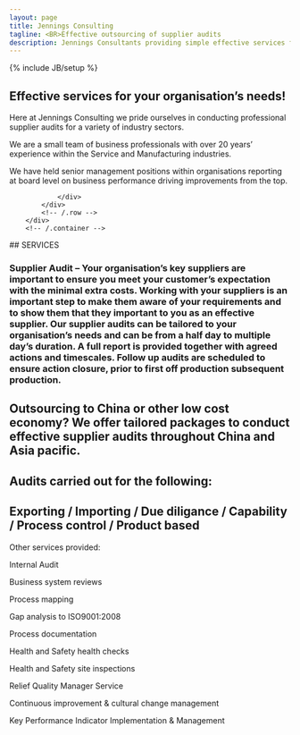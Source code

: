 ```yaml
---
layout: page
title: Jennings Consulting
tagline: <BR>Effective outsourcing of supplier audits
description: Jennings Consultants providing simple effective services for your organisation's needs
---
```

{% include JB/setup %}

<section id="about" class="about">
        <div class="container">
            <div class="row">
                <div class="col-lg-12 text-center">
                    <h2>Effective services for your organisation’s needs!</h2>
                    <p class="lead">Here at Jennings Consulting we pride ourselves in conducting professional supplier audits for a variety of industry sectors. 

We are a small team of business professionals with over 20 years’ experience within the Service and Manufacturing industries.

We have held senior management positions within organisations reporting at board level on business performance driving improvements from the top.

                </div>
            </div>
            <!-- /.row -->
        </div>
        <!-- /.container -->
</section>



<section id="services" class="services">
  <div markdown="1">
## SERVICES

<H3>Supplier Audit – Your organisation’s key suppliers are important to ensure you meet your customer’s expectation with the minimal extra costs.  Working with your suppliers is an important step to make them aware of your requirements and to show them that they important to you as an effective supplier.  Our supplier audits can be tailored to your organisation’s needs and can be from a half day to multiple day’s duration.  A full report is provided together with agreed actions and timescales.  Follow up audits are scheduled to ensure action closure, prior to first off production subsequent production.</H3>

## Outsourcing to China or other low cost economy?  We offer tailored packages to conduct effective supplier audits throughout China and Asia pacific.

## Audits carried out for the following:

## Exporting / Importing / Due diligance / Capability / Process control / Product based

Other services provided:

Internal Audit

Business system reviews

Process mapping

Gap analysis to ISO9001:2008

Process documentation

Health and Safety health checks

Health and Safety site inspections

Relief Quality Manager Service

Continuous improvement & cultural change management

Key Performance Indicator Implementation & Management

  </div>
</section>

